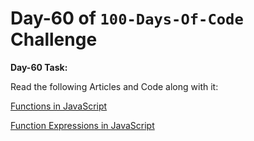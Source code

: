  # Day-60 of `100-Days-Of-Code` Challenge

**Day-60 Task:**

Read the following Articles and Code along with it:

[Functions in JavaScript](https://javascript.info/function-basics)

[Function Expressions in JavaScript](https://javascript.info/function-expressions)